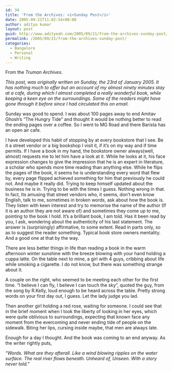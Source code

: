 ```yaml
---
id: 34
title: 'From the Archives: <i>Sunday Post</i>'
date: 2005-09-21T11:02:54+00:00
author: aditya kumar
layout: post
guid: http://www.adityeah.com/2005/09/21/from-the-archives-sunday-post/
permalink: /2005/09/21/from-the-archives-sunday-post/
categories:
  - Bangalore
  - Personal
  - Writing
---
```

From the _Truman Archives_.  
  
_This post, was originally written on Sunday, the 23rd of January 2005. It has nothing much to offer but an account of my almost ninety minutes stay at a cafe, during which I almost completed a really wonderful book, while keeping a keen eye on the surroundings. Some of the readers might have gone through it before since I had circulated this on email._  
  
Sunday was good to spend. I was about 100 pages away to end Amitav Ghosh&#8217;s &#8220;The Hungry Tide&#8221; and thought it would be nothing better to read the ending pages over a coffee. So I went to MG Road and there Barista has an open air cafe.  
  
I have developed this habit of stopping by at every bookstore that I see. Be it a street vendor or a big bookshop I visit it, if it&#8217;s on my way and if time permits. If I have a book in my hand, the bookstore owner always(well, almost) requests me to let him have a look at it. While he looks at it, his face expression changes to give the impression that he is an expert in literature, a scholar who spends more time reading than anything else. While he flips the pages of the book, it seems he is understanding every word that flew by, every page flipped achieved something for him that previously he could not. And maybe it really did. Trying to keep himself updated about the business he is in. Trying to be with the times I guess. Nothing wrong in that. In fact, Its amusing that street vendors who, it seems, don&#8217;t even know English, talk to me, sometimes in broken words, ask about how the book is. They listen with keen interest and try to memorise the name of the author (If it is an author they are not aware of) and sometimes they come up to me, pointing to the book I hold. It&#8217;s a brilliant book, I am told. Has it been read by you, I ask, wondering about the authenticity of his last statement. The answer is (surprisingly) affirmative, to some extent. Read in parts only, so as to suggest the reader something. Typical book store owners mentality. And a good one at that by the way.  
  
There are less better things in life than reading a book in the warm afternoon winter sunshine with the breeze blowing with your hand holding a cuppa latte. On the table next to mine, a girl with 4 guys, cribbing about life while smoking a cigarette. I do not know, but there was something strange about it.  
  
A couple on the right, who seemed to be meeting each other for the first time. &#8220;I believe I can fly, I believe I can touch the sky&#8221;, quoted the guy, from the song by R.Kelly, loud enough to be heard across the table. Pretty strong words on your first day out, I guess. Let the lady judge you lad.  
  
Then another girl holding a red rose, waiting for someone. I could see that in the brief moment when I took the liberty of looking in her eyes, which were quite oblivious to surroundings, expecting that known face any moment from the evercoming and never ending tide of people on the sidewalk. Biting her lips, cursing inside maybe, that men are always late.  
  
Enough for a day I thought. And the book was coming to an end anyway. As the writer rightly puts,  
  
_&#8220;Words. What are they afterall. Like a wind blowing ripples on the water surface. The real river flows beneath. Unheard of, Unseen. With a story never told.&#8221;_